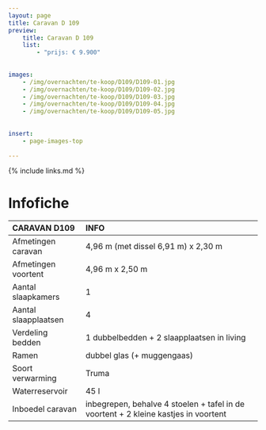 ```yaml
---
layout: page
title: Caravan D 109
preview: 
    title: Caravan D 109
    list:
        - "prijs: € 9.900"
        
        
images:
    - /img/overnachten/te-koop/D109/D109-01.jpg
    - /img/overnachten/te-koop/D109/D109-02.jpg
    - /img/overnachten/te-koop/D109/D109-03.jpg
    - /img/overnachten/te-koop/D109/D109-04.jpg
    - /img/overnachten/te-koop/D109/D109-05.jpg
    
    
insert:
    - page-images-top
    
---
```


{% include links.md %}



# Infofiche 

CARAVAN D109                | INFO        | 
:---------------------------|:------------|
Afmetingen caravan          |4,96 m (met dissel 6,91 m) x 2,30 m
Afmetingen voortent         |4,96 m x 2,50 m
Aantal slaapkamers          |1
Aantal slaapplaatsen        |4
Verdeling bedden            |1 dubbelbedden + 2 slaapplaatsen in living
Ramen                       |dubbel glas (+ muggengaas)
Soort verwarming            |Truma
Waterreservoir              |45 l
Inboedel caravan            |inbegrepen, behalve 4 stoelen + tafel in de voortent + 2 kleine kastjes in voortent